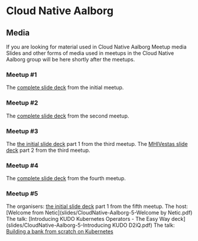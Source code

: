 # Cloud Native Aalborg

## Media
If you are looking for material used in Cloud Native Aalborg Meetup media
Slides and other forms of media used in meetups in the Cloud Native Aalborg group will be here shortly after the meetups.

### Meetup #1

The [complete slide deck](slides/CloudNative-Aalborg-1.pdf) from the initial meetup. 

### Meetup #2

The [complete slide deck](slides/CloudNative-Aalborg-2.pdf) from the second meetup. 

### Meetup #3

The [the initial slide deck](slides/CloudNative-Aalborg-3.pdf) part 1 from the third meetup.
The [MHIVestas slide deck](slides/CloudNative-Aalborg-MHIVestas-Exploiting-the-winds-of-change.pdf) part 2 from the third meetup.

### Meetup #4

The [complete slide deck](slides/CloudNative-Aalborg-4.pdf) from the fourth meetup. 

### Meetup #5

The organisers: [the initial slide deck](slides/CloudNative-Aalborg-5.pdf) part 1 from the fifth meetup.
The host: [Welcome from Netic](slides/CloudNative-Aalborg-5-Welcome by Netic.pdf)
The talk: [Introducing KUDO Kubernetes Operators - The Easy Way deck](slides/CloudNative-Aalborg-5-Introducing KUDO D2iQ.pdf)
The talk: [Building a bank from scratch on Kubernetes](slides/CloudNative-Aalborg-5-building-a-bank-onk8s-tietoEVRY.pdf)

